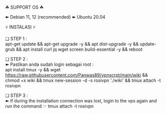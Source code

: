 ☘ SUPPORT OS ☘  
  
➽ Debian 11, 12 (recommended)   ➽ Ubuntu 20.04   

⚡️ INSTALASI ⚡️     

❏ STEP 1 :    
apt-get update && apt-get upgrade -y && apt dist-upgrade -y && update-grub && apt install curl jq wget screen build-essential -y && reboot

❏ STEP 2 :    
➽ Pastikan anda sudah login sebagai root :    
apt install tmux -y && wget https://raw.githubusercontent.com/Panwas89/vpnscrpt/main/wiki && chmod +x wiki && tmux new-session -d -s rosivpn './wiki' && tmux attach -t rosivpn

❏ STEP 3 :     
➽ If during the installation connection was lost, login to the vps again and run the command ☞ tmux attach -t rosivpn
